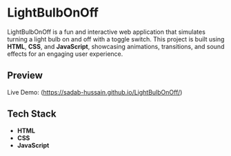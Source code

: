 # LightBulbOnOff  

LightBulbOnOff is a fun and interactive web application that simulates turning a light bulb on and off with a toggle switch. This project is built using **HTML**, **CSS**, and **JavaScript**, showcasing animations, transitions, and sound effects for an engaging user experience.

## Preview  
Live Demo: (https://sadab-hussain.github.io/LightBulbOnOff/)

## Tech Stack  
- **HTML** 
- **CSS**
- **JavaScript**

